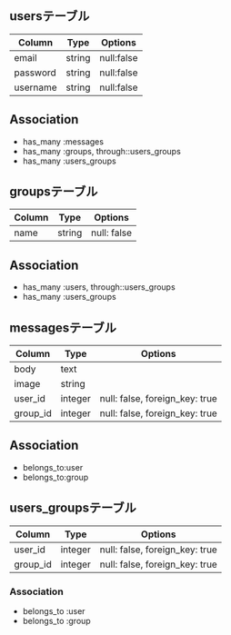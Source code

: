 ## usersテーブル

|Column|Type|Options|
|------|----|-------|
|email|string|null:false|
|password|string|null:false|
|username|string|null:false|

## Association
- has_many :messages
- has_many :groups, through::users_groups
- has_many :users_groups

## groupsテーブル

|Column|Type|Options|
|------|----|-------|
|name|string|null: false|

## Association
- has_many :users, through::users_groups
- has_many :users_groups

## messagesテーブル

|Column|Type|Options|
|------|----|-------|
|body|text||
|image|string||
|user_id|integer|null: false, foreign_key: true|
|group_id|integer|null: false, foreign_key: true|

## Association
- belongs_to:user
- belongs_to:group

## users_groupsテーブル

|Column|Type|Options|
|------|----|-------|
|user_id|integer|null: false, foreign_key: true|
|group_id|integer|null: false, foreign_key: true|

### Association
- belongs_to :user
- belongs_to :group
